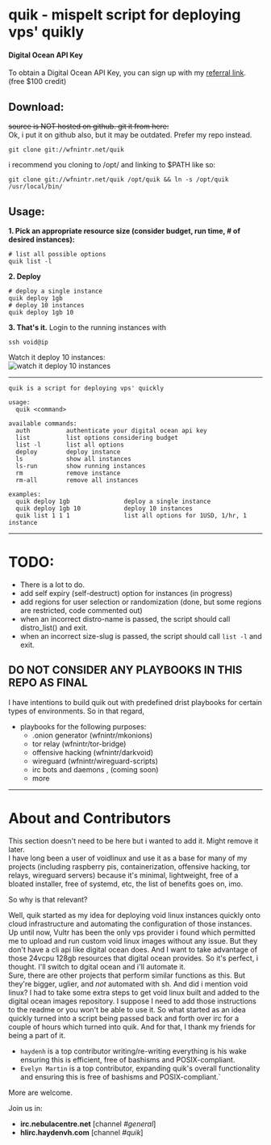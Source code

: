 # quik - mispelt script for deploying vps' quikly

#### Digital Ocean API Key
To obtain a Digital Ocean API Key, you can sign up with my [referral link](https://m.do.co/c/c5ace8d7755e). (free $100 credit)

## Download:
~~source is NOT hosted on github. git it from here:~~  
Ok, i put it on github also, but it may be outdated. Prefer my repo instead.

```
git clone git://wfnintr.net/quik 
```

i recommend you cloning to /opt/ and linking to $PATH like so:
```
git clone git://wfnintr.net/quik /opt/quik && ln -s /opt/quik /usr/local/bin/
```

## Usage:
**1. Pick an appropriate resource size (consider budget, run time, # of desired instances):**
```
# list all possible options
quik list -l
```

**2. Deploy**
```
# deploy a single instance
quik deploy 1gb 
# deploy 10 instances
quik deploy 1gb 10
```

**3. That's it.** Login to the running instances with  
```
ssh void@ip
```

Watch it deploy 10 instances:  
![watch it deploy 10 instances](http://wfnintr.net/images/demo_quik_is_quick.gif)


---

```
quik is a script for deploying vps' quickly

usage:
  quik <command>

available commands:
  auth          authenticate your digital ocean api key
  list          list options considering budget
  list -l       list all options
  deploy        deploy instance
  ls            show all instances
  ls-run        show running instances
  rm            remove instance
  rm-all        remove all instances

examples:
  quik deploy 1gb               deploy a single instance
  quik deploy 1gb 10            deploy 10 instances
  quik list 1 1 1               list all options for 1USD, 1/hr, 1 instance
```

---


# TODO:
- There is a lot to do.
- add self expiry (self-destruct) option for instances (in progress) 
- add regions for user selection or randomization (done, but some regions are restricted, code commented out)
- when an incorrect distro-name is passed, the script should call distro_list() and exit.
- when an incorrect size-slug is passed, the script should call `list -l` and exit.


## DO NOT CONSIDER ANY PLAYBOOKS IN THIS REPO AS FINAL
I have intentions to build quik out with predefined drist playbooks for certain types of environments. So in that regard,  
- playbooks for the following purposes:
	- .onion generator (wfnintr/mkonions)
	- tor relay (wfnintr/tor-bridge)
	- offensive hacking (wfnintr/darkvoid)
	- wireguard (wfnintr/wireguard-scripts)
	- irc bots and daemons , (coming soon)
	- more


---

# About and Contributors 
This section doesn't need to be here but i wanted to add it. Might remove it later.  
I have long been a user of voidlinux and use it as a base for many of my projects (including raspberry pis, containerization, offensive hacking, tor relays, wireguard servers) because it's minimal, lightweight, free of a bloated installer, free of systemd, etc, the list of benefits goes on, imo.

So why is that relevant?   

Well, quik started as my idea for deploying void linux instances quickly onto cloud infrastructure and automating the configuration of those instances.   
Up until now, Vultr has been the only vps provider i found which permitted me to upload and run custom void linux images without any issue. But they don't have a cli api like digital ocean does. And I want to take advantage of those 24vcpu 128gb resources that digital ocean provides. So it's perfect, i thought. I'll switch to dgital ocean and i'll automate it.  
Sure, there are other projects that perform similar functions as this. But they're bigger, uglier, and *not* automated with sh. And did i mention void linux? I had to take some extra steps to get void linux built and added to the digital ocean images repository. I suppose I need to add those instructions to the readme or you won't be able to use it.
So what started as an idea quickly turned into a script being passed back and forth over irc for a couple of hours which turned into quik. And for that, I thank my friends for being a part of it.   

- `haydenh` is a top contributor writing/re-writing everything is his wake ensuring this is efficient, free of bashisms and POSIX-compliant. 
- `Evelyn Martin` is a top contributor, expanding quik's overall functionality and ensuring this is free of bashisms and POSIX-compliant.`

More are welcome. 

Join us in:  
- **irc.nebulacentre.net** [channel *#general*]
- **hlirc.haydenvh.com** [channel *#quik*]
